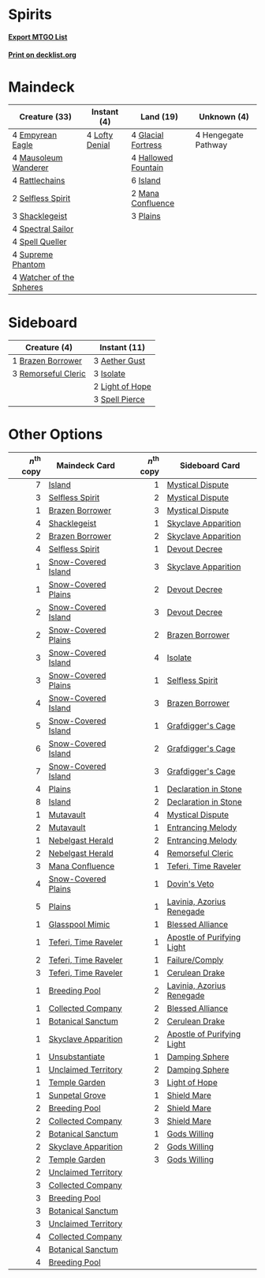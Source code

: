 # Spirits

#### [Export MTGO List](../collection/Spirits/Spirits.txt)
#### [Print on decklist.org](http://decklist.org/?deckmain=4%09Empyrean%20Eagle%0A4%09Glacial%20Fortress%0A4%09Hallowed%20Fountain%0A4%09Hengegate%20Pathway%0A6%09Island%0A4%09Lofty%20Denial%0A2%09Mana%20Confluence%0A4%09Mausoleum%20Wanderer%0A3%09Plains%0A4%09Rattlechains%0A2%09Selfless%20Spirit%0A3%09Shacklegeist%0A4%09Spectral%20Sailor%0A4%09Spell%20Queller%0A4%09Supreme%20Phantom%0A4%09Watcher%20of%20the%20Spheres&deckside=3%09Aether%20Gust%0A1%09Brazen%20Borrower%0A3%09Isolate%0A2%09Light%20of%20Hope%0A3%09Remorseful%20Cleric%0A3%09Spell%20Pierce)
# Maindeck

|                                           Creature (33)                                           |                                       Instant (4)                                       |                                          Land (19)                                          |    Unknown (4)    |
|---------------------------------------------------------------------------------------------------|-----------------------------------------------------------------------------------------|---------------------------------------------------------------------------------------------|-------------------|
|4 [Empyrean Eagle](http://gatherer.wizards.com/Pages/Card/Details.aspx?multiverseid=466962)        |4 [Lofty Denial](http://gatherer.wizards.com/Pages/Card/Details.aspx?multiverseid=485379)|4 [Glacial Fortress](http://gatherer.wizards.com/Pages/Card/Details.aspx?multiverseid=190562)|4 Hengegate Pathway|
|4 [Mausoleum Wanderer](http://gatherer.wizards.com/Pages/Card/Details.aspx?multiverseid=414364)    |                                                                                         |4 [Hallowed Fountain](http://gatherer.wizards.com/Pages/Card/Details.aspx?multiverseid=97071)|                   |
|4 [Rattlechains](http://gatherer.wizards.com/Pages/Card/Details.aspx?multiverseid=409824)          |                                                                                         |6 [Island](http://gatherer.wizards.com/Pages/Card/Details.aspx?multiverseid=439857)          |                   |
|2 [Selfless Spirit](http://gatherer.wizards.com/Pages/Card/Details.aspx?multiverseid=414332)       |                                                                                         |2 [Mana Confluence](http://gatherer.wizards.com/Pages/Card/Details.aspx?multiverseid=409573) |                   |
|3 [Shacklegeist](http://gatherer.wizards.com/Pages/Card/Details.aspx?multiverseid=488252)          |                                                                                         |3 [Plains](http://gatherer.wizards.com/Pages/Card/Details.aspx?multiverseid=439856)          |                   |
|4 [Spectral Sailor](http://gatherer.wizards.com/Pages/Card/Details.aspx?multiverseid=466830)       |                                                                                         |                                                                                             |                   |
|4 [Spell Queller](http://gatherer.wizards.com/Pages/Card/Details.aspx?multiverseid=414494)         |                                                                                         |                                                                                             |                   |
|4 [Supreme Phantom](http://gatherer.wizards.com/Pages/Card/Details.aspx?multiverseid=447212)       |                                                                                         |                                                                                             |                   |
|4 [Watcher of the Spheres](http://gatherer.wizards.com/Pages/Card/Details.aspx?multiverseid=485550)|                                                                                         |                                                                                             |                   |


# Sideboard

|                                         Creature (4)                                         |                                       Instant (11)                                       |
|----------------------------------------------------------------------------------------------|------------------------------------------------------------------------------------------|
|1 [Brazen Borrower](http://gatherer.wizards.com/Pages/Card/Details.aspx?multiverseid=473001)  |3 [Aether Gust](http://gatherer.wizards.com/Pages/Card/Details.aspx?multiverseid=466796)  |
|3 [Remorseful Cleric](http://gatherer.wizards.com/Pages/Card/Details.aspx?multiverseid=447169)|3 [Isolate](http://gatherer.wizards.com/Pages/Card/Details.aspx?multiverseid=447153)      |
|                                                                                              |2 [Light of Hope](http://gatherer.wizards.com/Pages/Card/Details.aspx?multiverseid=479540)|
|                                                                                              |3 [Spell Pierce](http://gatherer.wizards.com/Pages/Card/Details.aspx?multiverseid=425876) |


# Other Options

|*n*<sup>th</sup> copy|                                         Maindeck Card                                         |*n*<sup>th</sup> copy|                                           Sideboard Card                                            |
|--------------------:|-----------------------------------------------------------------------------------------------|--------------------:|-----------------------------------------------------------------------------------------------------|
|                    7|[Island](http://gatherer.wizards.com/Pages/Card/Details.aspx?multiverseid=439857)              |                    1|[Mystical Dispute](http://gatherer.wizards.com/Pages/Card/Details.aspx?multiverseid=473020)          |
|                    3|[Selfless Spirit](http://gatherer.wizards.com/Pages/Card/Details.aspx?multiverseid=414332)     |                    2|[Mystical Dispute](http://gatherer.wizards.com/Pages/Card/Details.aspx?multiverseid=473020)          |
|                    1|[Brazen Borrower](http://gatherer.wizards.com/Pages/Card/Details.aspx?multiverseid=473001)     |                    3|[Mystical Dispute](http://gatherer.wizards.com/Pages/Card/Details.aspx?multiverseid=473020)          |
|                    4|[Shacklegeist](http://gatherer.wizards.com/Pages/Card/Details.aspx?multiverseid=488252)        |                    1|[Skyclave Apparition](http://gatherer.wizards.com/Pages/Card/Details.aspx?multiverseid=495603)       |
|                    2|[Brazen Borrower](http://gatherer.wizards.com/Pages/Card/Details.aspx?multiverseid=473001)     |                    2|[Skyclave Apparition](http://gatherer.wizards.com/Pages/Card/Details.aspx?multiverseid=495603)       |
|                    4|[Selfless Spirit](http://gatherer.wizards.com/Pages/Card/Details.aspx?multiverseid=414332)     |                    1|[Devout Decree](http://gatherer.wizards.com/Pages/Card/Details.aspx?multiverseid=466767)             |
|                    1|[Snow-Covered Island](http://gatherer.wizards.com/Pages/Card/Details.aspx?multiverseid=121130) |                    3|[Skyclave Apparition](http://gatherer.wizards.com/Pages/Card/Details.aspx?multiverseid=495603)       |
|                    1|[Snow-Covered Plains](http://gatherer.wizards.com/Pages/Card/Details.aspx?multiverseid=121267) |                    2|[Devout Decree](http://gatherer.wizards.com/Pages/Card/Details.aspx?multiverseid=466767)             |
|                    2|[Snow-Covered Island](http://gatherer.wizards.com/Pages/Card/Details.aspx?multiverseid=121130) |                    3|[Devout Decree](http://gatherer.wizards.com/Pages/Card/Details.aspx?multiverseid=466767)             |
|                    2|[Snow-Covered Plains](http://gatherer.wizards.com/Pages/Card/Details.aspx?multiverseid=121267) |                    2|[Brazen Borrower](http://gatherer.wizards.com/Pages/Card/Details.aspx?multiverseid=473001)           |
|                    3|[Snow-Covered Island](http://gatherer.wizards.com/Pages/Card/Details.aspx?multiverseid=121130) |                    4|[Isolate](http://gatherer.wizards.com/Pages/Card/Details.aspx?multiverseid=447153)                   |
|                    3|[Snow-Covered Plains](http://gatherer.wizards.com/Pages/Card/Details.aspx?multiverseid=121267) |                    1|[Selfless Spirit](http://gatherer.wizards.com/Pages/Card/Details.aspx?multiverseid=414332)           |
|                    4|[Snow-Covered Island](http://gatherer.wizards.com/Pages/Card/Details.aspx?multiverseid=121130) |                    3|[Brazen Borrower](http://gatherer.wizards.com/Pages/Card/Details.aspx?multiverseid=473001)           |
|                    5|[Snow-Covered Island](http://gatherer.wizards.com/Pages/Card/Details.aspx?multiverseid=121130) |                    1|[Grafdigger's Cage](http://gatherer.wizards.com/Pages/Card/Details.aspx?multiverseid=278452)         |
|                    6|[Snow-Covered Island](http://gatherer.wizards.com/Pages/Card/Details.aspx?multiverseid=121130) |                    2|[Grafdigger's Cage](http://gatherer.wizards.com/Pages/Card/Details.aspx?multiverseid=278452)         |
|                    7|[Snow-Covered Island](http://gatherer.wizards.com/Pages/Card/Details.aspx?multiverseid=121130) |                    3|[Grafdigger's Cage](http://gatherer.wizards.com/Pages/Card/Details.aspx?multiverseid=278452)         |
|                    4|[Plains](http://gatherer.wizards.com/Pages/Card/Details.aspx?multiverseid=439856)              |                    1|[Declaration in Stone](http://gatherer.wizards.com/Pages/Card/Details.aspx?multiverseid=409750)      |
|                    8|[Island](http://gatherer.wizards.com/Pages/Card/Details.aspx?multiverseid=439857)              |                    2|[Declaration in Stone](http://gatherer.wizards.com/Pages/Card/Details.aspx?multiverseid=409750)      |
|                    1|[Mutavault](http://gatherer.wizards.com/Pages/Card/Details.aspx?multiverseid=370733)           |                    4|[Mystical Dispute](http://gatherer.wizards.com/Pages/Card/Details.aspx?multiverseid=473020)          |
|                    2|[Mutavault](http://gatherer.wizards.com/Pages/Card/Details.aspx?multiverseid=370733)           |                    1|[Entrancing Melody](http://gatherer.wizards.com/Pages/Card/Details.aspx?multiverseid=435207)         |
|                    1|[Nebelgast Herald](http://gatherer.wizards.com/Pages/Card/Details.aspx?multiverseid=414366)    |                    2|[Entrancing Melody](http://gatherer.wizards.com/Pages/Card/Details.aspx?multiverseid=435207)         |
|                    2|[Nebelgast Herald](http://gatherer.wizards.com/Pages/Card/Details.aspx?multiverseid=414366)    |                    4|[Remorseful Cleric](http://gatherer.wizards.com/Pages/Card/Details.aspx?multiverseid=447169)         |
|                    3|[Mana Confluence](http://gatherer.wizards.com/Pages/Card/Details.aspx?multiverseid=409573)     |                    1|[Teferi, Time Raveler](http://gatherer.wizards.com/Pages/Card/Details.aspx?multiverseid=461148)      |
|                    4|[Snow-Covered Plains](http://gatherer.wizards.com/Pages/Card/Details.aspx?multiverseid=121267) |                    1|[Dovin's Veto](http://gatherer.wizards.com/Pages/Card/Details.aspx?multiverseid=461120)              |
|                    5|[Plains](http://gatherer.wizards.com/Pages/Card/Details.aspx?multiverseid=439856)              |                    1|[Lavinia, Azorius Renegade](http://gatherer.wizards.com/Pages/Card/Details.aspx?multiverseid=457333) |
|                    1|[Glasspool Mimic](http://gatherer.wizards.com/Pages/Card/Details.aspx?multiverseid=491688)     |                    1|[Blessed Alliance](http://gatherer.wizards.com/Pages/Card/Details.aspx?multiverseid=414302)          |
|                    1|[Teferi, Time Raveler](http://gatherer.wizards.com/Pages/Card/Details.aspx?multiverseid=461148)|                    1|[Apostle of Purifying Light](http://gatherer.wizards.com/Pages/Card/Details.aspx?multiverseid=466760)|
|                    2|[Teferi, Time Raveler](http://gatherer.wizards.com/Pages/Card/Details.aspx?multiverseid=461148)|                    1|[Failure/Comply](http://gatherer.wizards.com/Pages/Card/Details.aspx?multiverseid=426923)            |
|                    3|[Teferi, Time Raveler](http://gatherer.wizards.com/Pages/Card/Details.aspx?multiverseid=461148)|                    1|[Cerulean Drake](http://gatherer.wizards.com/Pages/Card/Details.aspx?multiverseid=466807)            |
|                    1|[Breeding Pool](http://gatherer.wizards.com/Pages/Card/Details.aspx?multiverseid=97088)        |                    2|[Lavinia, Azorius Renegade](http://gatherer.wizards.com/Pages/Card/Details.aspx?multiverseid=457333) |
|                    1|[Collected Company](http://gatherer.wizards.com/Pages/Card/Details.aspx?multiverseid=394519)   |                    2|[Blessed Alliance](http://gatherer.wizards.com/Pages/Card/Details.aspx?multiverseid=414302)          |
|                    1|[Botanical Sanctum](http://gatherer.wizards.com/Pages/Card/Details.aspx?multiverseid=417817)   |                    2|[Cerulean Drake](http://gatherer.wizards.com/Pages/Card/Details.aspx?multiverseid=466807)            |
|                    1|[Skyclave Apparition](http://gatherer.wizards.com/Pages/Card/Details.aspx?multiverseid=495603) |                    2|[Apostle of Purifying Light](http://gatherer.wizards.com/Pages/Card/Details.aspx?multiverseid=466760)|
|                    1|[Unsubstantiate](http://gatherer.wizards.com/Pages/Card/Details.aspx?multiverseid=414374)      |                    1|[Damping Sphere](http://gatherer.wizards.com/Pages/Card/Details.aspx?multiverseid=443101)            |
|                    1|[Unclaimed Territory](http://gatherer.wizards.com/Pages/Card/Details.aspx?multiverseid=435419) |                    2|[Damping Sphere](http://gatherer.wizards.com/Pages/Card/Details.aspx?multiverseid=443101)            |
|                    1|[Temple Garden](http://gatherer.wizards.com/Pages/Card/Details.aspx?multiverseid=405112)       |                    3|[Light of Hope](http://gatherer.wizards.com/Pages/Card/Details.aspx?multiverseid=479540)             |
|                    1|[Sunpetal Grove](http://gatherer.wizards.com/Pages/Card/Details.aspx?multiverseid=420946)      |                    1|[Shield Mare](http://gatherer.wizards.com/Pages/Card/Details.aspx?multiverseid=447173)               |
|                    2|[Breeding Pool](http://gatherer.wizards.com/Pages/Card/Details.aspx?multiverseid=97088)        |                    2|[Shield Mare](http://gatherer.wizards.com/Pages/Card/Details.aspx?multiverseid=447173)               |
|                    2|[Collected Company](http://gatherer.wizards.com/Pages/Card/Details.aspx?multiverseid=394519)   |                    3|[Shield Mare](http://gatherer.wizards.com/Pages/Card/Details.aspx?multiverseid=447173)               |
|                    2|[Botanical Sanctum](http://gatherer.wizards.com/Pages/Card/Details.aspx?multiverseid=417817)   |                    1|[Gods Willing](http://gatherer.wizards.com/Pages/Card/Details.aspx?multiverseid=442005)              |
|                    2|[Skyclave Apparition](http://gatherer.wizards.com/Pages/Card/Details.aspx?multiverseid=495603) |                    2|[Gods Willing](http://gatherer.wizards.com/Pages/Card/Details.aspx?multiverseid=442005)              |
|                    2|[Temple Garden](http://gatherer.wizards.com/Pages/Card/Details.aspx?multiverseid=405112)       |                    3|[Gods Willing](http://gatherer.wizards.com/Pages/Card/Details.aspx?multiverseid=442005)              |
|                    2|[Unclaimed Territory](http://gatherer.wizards.com/Pages/Card/Details.aspx?multiverseid=435419) |                     |                                                                                                     |
|                    3|[Collected Company](http://gatherer.wizards.com/Pages/Card/Details.aspx?multiverseid=394519)   |                     |                                                                                                     |
|                    3|[Breeding Pool](http://gatherer.wizards.com/Pages/Card/Details.aspx?multiverseid=97088)        |                     |                                                                                                     |
|                    3|[Botanical Sanctum](http://gatherer.wizards.com/Pages/Card/Details.aspx?multiverseid=417817)   |                     |                                                                                                     |
|                    3|[Unclaimed Territory](http://gatherer.wizards.com/Pages/Card/Details.aspx?multiverseid=435419) |                     |                                                                                                     |
|                    4|[Collected Company](http://gatherer.wizards.com/Pages/Card/Details.aspx?multiverseid=394519)   |                     |                                                                                                     |
|                    4|[Botanical Sanctum](http://gatherer.wizards.com/Pages/Card/Details.aspx?multiverseid=417817)   |                     |                                                                                                     |
|                    4|[Breeding Pool](http://gatherer.wizards.com/Pages/Card/Details.aspx?multiverseid=97088)        |                     |                                                                                                     |

